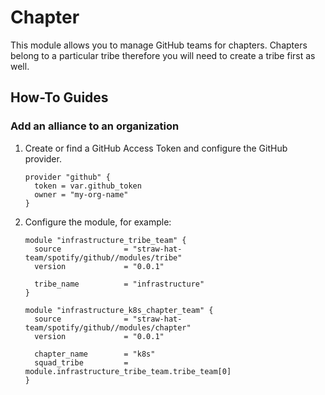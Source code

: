# Chapter

This module allows you to manage GitHub teams for chapters. Chapters belong to a
particular tribe therefore you will need to create a tribe first as well.

## How-To Guides

### Add an alliance to an organization

1. Create or find a GitHub Access Token and configure the GitHub provider.

    ```hcl
    provider "github" {
      token = var.github_token
      owner = "my-org-name"
    }
    ```

2. Configure the module, for example:

    ```hcl
    module "infrastructure_tribe_team" {
      source              = "straw-hat-team/spotify/github//modules/tribe"
      version             = "0.0.1"

      tribe_name          = "infrastructure"
    }

    module "infrastructure_k8s_chapter_team" {
      source              = "straw-hat-team/spotify/github//modules/chapter"
      version             = "0.0.1"

      chapter_name        = "k8s"
      squad_tribe         = module.infrastructure_tribe_team.tribe_team[0]
    }
    ```
